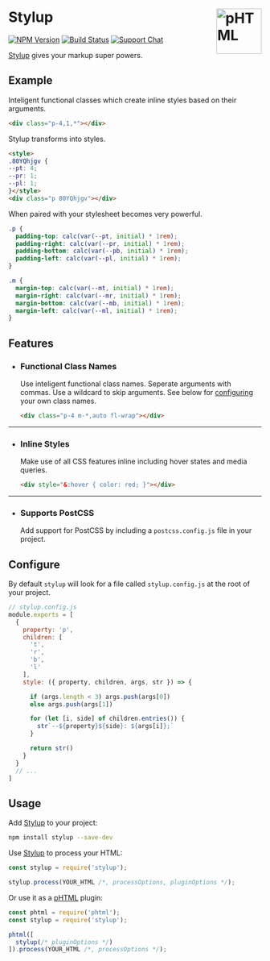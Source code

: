 # Stylup [<img src="https://phtml.io/logo.svg" alt="pHTML" width="90" height="90" align="right">][phtml]

[![NPM Version][npm-img]][npm-url]
[![Build Status][cli-img]][cli-url]
[![Support Chat][git-img]][git-url]

[Stylup] gives your markup super powers.

## Example

Inteligent functional classes which create inline styles based on their arguments.

```html
<div class="p-4,1,*"></div>
```

Stylup transforms into styles.

```html
<style>
.80YQhjgv {
--pt: 4;
--pr: 1;
--pl: 1;
}</style>
<div class="p 80YQhjgv"></div>
```

When paired with your stylesheet becomes very powerful.

```css
.p {
  padding-top: calc(var(--pt, initial) * 1rem);
  padding-right: calc(var(--pr, initial) * 1rem);
  padding-bottom: calc(var(--pb, initial) * 1rem);
  padding-left: calc(var(--pl, initial) * 1rem);
}

.m {
  margin-top: calc(var(--mt, initial) * 1rem);
  margin-right: calc(var(--mr, initial) * 1rem);
  margin-bottom: calc(var(--mb, initial) * 1rem);
  margin-left: calc(var(--ml, initial) * 1rem);
}
```

## Features

- ### Functional Class Names

  Use inteligent functional class names. Seperate arguments with commas. Use a wildcard to skip arguments. See below for [configuring](#configure) your own class names.

  ```html
  <div class="p-4 m-*,auto fl-wrap"></div>
  ```

---

- ### Inline Styles

  Make use of all CSS features inline including hover states and media queries.

  ```html
  <div style="&:hover { color: red; }"></div>
  ```

---

- ### Supports PostCSS

  Add support for PostCSS by including a `postcss.config.js` file in your project.


## Configure

By default `stylup` will look for a file called `stylup.config.js` at the root of your project.

```js
// stylup.config.js
module.exports = [
  {
    property: 'p',
    children: [
      't',
      'r',
      'b',
      'l'
    ],
    style: ({ property, children, args, str }) => {

      if (args.length < 3) args.push(args[0])
      else args.push(args[1])

      for (let [i, side] of children.entries()) {
        str`--${property}${side}: ${args[i]};`
      }

      return str()
    }
  }
  // ...
]
```

## Usage

Add [Stylup] to your project:

```bash
npm install stylup --save-dev
```

Use [Stylup] to process your HTML:

```js
const stylup = require('stylup');

stylup.process(YOUR_HTML /*, processOptions, pluginOptions */);
```

Or use it as a [pHTML] plugin:

```js
const phtml = require('phtml');
const stylup = require('stylup');

phtml([
  stylup(/* pluginOptions */)
]).process(YOUR_HTML /*, processOptions */);
```

[cli-img]: https://img.shields.io/travis/limitlessloop/stylup.svg
[cli-url]: https://travis-ci.org/limitlessloop/stylup
[git-img]: https://img.shields.io/badge/support-chat-blue.svg
[git-url]: https://gitter.im/phtmlorg/phtml
[npm-img]: https://img.shields.io/npm/v/stylup.svg
[npm-url]: https://www.npmjs.com/package/stylup

[pHTML]: https://github.com/phtmlorg/phtml
[Stylup]: https://github.com/limitlessloop/stylup
